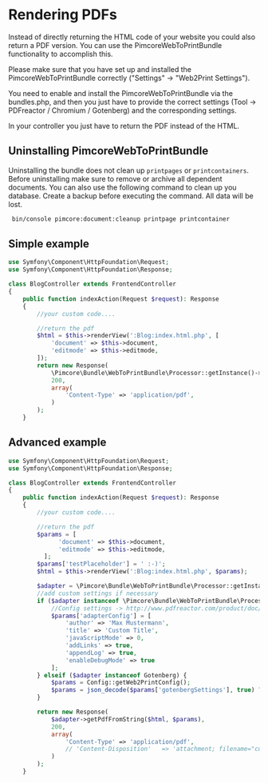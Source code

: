 # Rendering PDFs

Instead of directly returning the HTML code of your website you could also return a PDF version. 
You can use the PimcoreWebToPrintBundle functionality to accomplish this.

Please make sure that you have set up and installed the PimcoreWebToPrintBundle correctly ("Settings" -> "Web2Print Settings").

You need to enable and install the PimcoreWebToPrintBundle via the bundles.php, and then you 
just have to provide the correct settings (Tool -> PDFreactor / Chromium / Gotenberg) and the corresponding settings.

In your controller you just have to return the PDF instead of the HTML. 

## Uninstalling PimcoreWebToPrintBundle
Uninstalling the bundle does not clean up `printpages` or `printcontainers`. Before uninstalling make sure to remove or archive all dependent documents.
You can also use the following command to clean up you database. Create a backup before executing the command. All data will be lost.

```bash
 bin/console pimcore:document:cleanup printpage printcontainer
```

## Simple example

```php
use Symfony\Component\HttpFoundation\Request;
use Symfony\Component\HttpFoundation\Response;

class BlogController extends FrontendController
{
    public function indexAction(Request $request): Response
    {
        //your custom code....

        //return the pdf
        $html = $this->renderView(':Blog:index.html.php', [
            'document' => $this->document,
            'editmode' => $this->editmode,
        ]);
        return new Response(
            \Pimcore\Bundle\WebToPrintBundle\Processor::getInstance()->getPdfFromString($html),
            200,
            array(
                'Content-Type' => 'application/pdf',
            )
        );
    }
```
## Advanced example


```php
use Symfony\Component\HttpFoundation\Request;
use Symfony\Component\HttpFoundation\Response;

class BlogController extends FrontendController
{
    public function indexAction(Request $request): Response
    {
        //your custom code....

        //return the pdf
        $params = [
              'document' => $this->document,
              'editmode' => $this->editmode,
          ];
        $params['testPlaceholder'] = ' :-)';
        $html = $this->renderView(':Blog:index.html.php', $params);

        $adapter = \Pimcore\Bundle\WebToPrintBundle\Processor::getInstance();
        //add custom settings if necessary
        if ($adapter instanceof \Pimcore\Bundle\WebToPrintBundle\Processor\PdfReactor) {
            //Config settings -> http://www.pdfreactor.com/product/doc/webservice/php.html#Configuration
            $params['adapterConfig'] = [
                'author' => 'Max Mustermann',
                'title' => 'Custom Title',
                'javaScriptMode' => 0,
                'addLinks' => true,
                'appendLog' => true,
                'enableDebugMode' => true
            ];
        } elseif ($adapter instanceof Gotenberg) {
            $params = Config::getWeb2PrintConfig();
            $params = json_decode($params['gotenbergSettings'], true) ?: [];
        }

        return new Response(
            $adapter->getPdfFromString($html, $params),
            200,
            array(
                'Content-Type' => 'application/pdf',
                // 'Content-Disposition'   => 'attachment; filename="custom-pdf.pdf"' //direct download
            )
        );
    }
```
